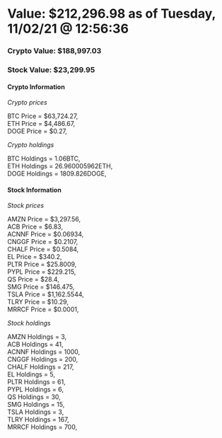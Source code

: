 # Value: $212,296.98 as of Tuesday, 11/02/21 @ 12:56:36 

### Crypto Value: $188,997.03

### Stock Value: $23,299.95

#### Crypto Information 
*Crypto prices* 

BTC Price = $63,724.27,  
ETH Price = $4,486.67,  
DOGE Price = $0.27,  


*Crypto holdings* 

BTC Holdings = 1.06BTC,  
ETH Holdings = 26.960005962ETH,  
DOGE Holdings = 1809.826DOGE,  


#### Stock Information 

*Stock prices* 

AMZN Price = $3,297.56,  
ACB Price = $6.83,  
ACNNF Price = $0.06934,  
CNGGF Price = $0.2107,  
CHALF Price = $0.5084,  
EL Price = $340.2,  
PLTR Price = $25.8009,  
PYPL Price = $229.215,  
QS Price = $28.4,  
SMG Price = $146.475,  
TSLA Price = $1,162.5544,  
TLRY Price = $10.29,  
MRRCF Price = $0.0001,  


*Stock holdings* 

AMZN Holdings = 3,  
ACB Holdings = 41,  
ACNNF Holdings = 1000,  
CNGGF Holdings = 200,  
CHALF Holdings = 217,  
EL Holdings = 5,  
PLTR Holdings = 61,  
PYPL Holdings = 6,  
QS Holdings = 30,  
SMG Holdings = 15,  
TSLA Holdings = 3,  
TLRY Holdings = 167,  
MRRCF Holdings = 700,  



